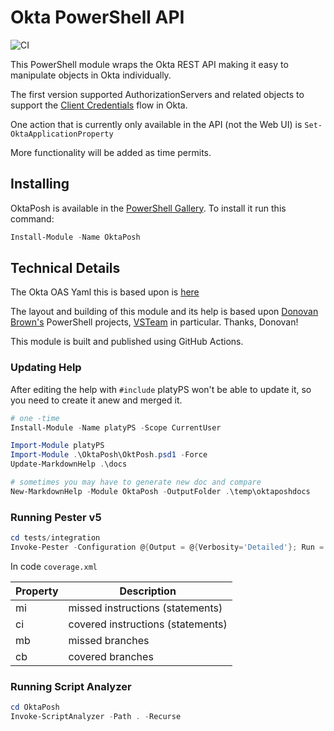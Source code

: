# Okta PowerShell API

![CI](https://github.com/Seekatar/OktaPosh/workflows/CI/badge.svg?branch=main)

This PowerShell module wraps the Okta REST API making it easy to manipulate objects in Okta individually.

The first version supported AuthorizationServers and related objects to support the [Client Credentials](https://developer.okta.com/docs/guides/implement-client-creds/use-flow/) flow in Okta.

One action that is currently only available in the API (not the Web UI) is `Set-OktaApplicationProperty`

More functionality will be added as time permits.

## Installing

OktaPosh is available in the [PowerShell Gallery](https://www.powershellgallery.com/packages/OktaPosh).  To install it run this command:

``` PowerShell
Install-Module -Name OktaPosh
```

## Technical Details

The Okta OAS Yaml this is based upon is [here](https://github.com/okta/okta-sdk-java/blob/master/src/swagger/api.yaml)

The layout and building of this module and its help is based upon [Donovan Brown's](https://github.com/DarqueWarrior) PowerShell projects, [VSTeam](https://github.com/MethodsAndPractices/vsteam) in particular. Thanks, Donovan!

This module is built and published using GitHub Actions.

### Updating Help

After editing the help with `#include` platyPS won't be able to update it, so you need to create it anew and merged it.

``` powershell
# one -time
Install-Module -Name platyPS -Scope CurrentUser

Import-Module platyPS
Import-Module .\OktaPosh\OktPosh.psd1 -Force
Update-MarkdownHelp .\docs

# sometimes you may have to generate new doc and compare
New-MarkdownHelp -Module OktaPosh -OutputFolder .\temp\oktaposhdocs
```

### Running Pester v5

``` powershell
cd tests/integration
Invoke-Pester -Configuration @{Output = @{Verbosity='Detailed'}; Run = @{PassThru=$true}; CodeCoverage=@{Enabled=$true;Path='../../OktaPosh/public/*.ps1'}}
```

In code `coverage.xml`

| Property | Description                       |
|----------|-----------------------------------|
| mi       | missed instructions (statements)  |
| ci       | covered instructions (statements) |
| mb       | missed branches                   |
| cb       | covered branches                  |

### Running Script Analyzer

``` powershell
cd OktaPosh
Invoke-ScriptAnalyzer -Path . -Recurse
```
